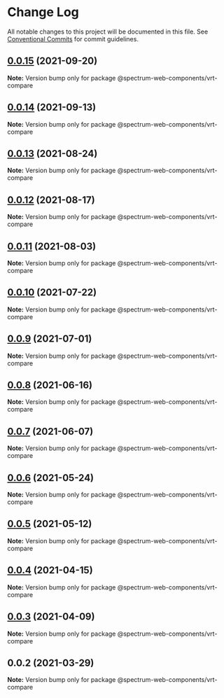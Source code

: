 # Change Log

All notable changes to this project will be documented in this file.
See [Conventional Commits](https://conventionalcommits.org) for commit guidelines.

## [0.0.15](https://github.com/adobe/spectrum-web-components/compare/@spectrum-web-components/vrt-compare@0.0.14...@spectrum-web-components/vrt-compare@0.0.15) (2021-09-20)

**Note:** Version bump only for package @spectrum-web-components/vrt-compare

## [0.0.14](https://github.com/adobe/spectrum-web-components/compare/@spectrum-web-components/vrt-compare@0.0.13...@spectrum-web-components/vrt-compare@0.0.14) (2021-09-13)

**Note:** Version bump only for package @spectrum-web-components/vrt-compare

## [0.0.13](https://github.com/adobe/spectrum-web-components/compare/@spectrum-web-components/vrt-compare@0.0.12...@spectrum-web-components/vrt-compare@0.0.13) (2021-08-24)

**Note:** Version bump only for package @spectrum-web-components/vrt-compare

## [0.0.12](https://github.com/adobe/spectrum-web-components/compare/@spectrum-web-components/vrt-compare@0.0.11...@spectrum-web-components/vrt-compare@0.0.12) (2021-08-17)

**Note:** Version bump only for package @spectrum-web-components/vrt-compare

## [0.0.11](https://github.com/adobe/spectrum-web-components/compare/@spectrum-web-components/vrt-compare@0.0.10...@spectrum-web-components/vrt-compare@0.0.11) (2021-08-03)

**Note:** Version bump only for package @spectrum-web-components/vrt-compare

## [0.0.10](https://github.com/adobe/spectrum-web-components/compare/@spectrum-web-components/vrt-compare@0.0.9...@spectrum-web-components/vrt-compare@0.0.10) (2021-07-22)

**Note:** Version bump only for package @spectrum-web-components/vrt-compare

## [0.0.9](https://github.com/adobe/spectrum-web-components/compare/@spectrum-web-components/vrt-compare@0.0.8...@spectrum-web-components/vrt-compare@0.0.9) (2021-07-01)

**Note:** Version bump only for package @spectrum-web-components/vrt-compare

## [0.0.8](https://github.com/adobe/spectrum-web-components/compare/@spectrum-web-components/vrt-compare@0.0.7...@spectrum-web-components/vrt-compare@0.0.8) (2021-06-16)

**Note:** Version bump only for package @spectrum-web-components/vrt-compare

## [0.0.7](https://github.com/adobe/spectrum-web-components/compare/@spectrum-web-components/vrt-compare@0.0.6...@spectrum-web-components/vrt-compare@0.0.7) (2021-06-07)

**Note:** Version bump only for package @spectrum-web-components/vrt-compare

## [0.0.6](https://github.com/adobe/spectrum-web-components/compare/@spectrum-web-components/vrt-compare@0.0.5...@spectrum-web-components/vrt-compare@0.0.6) (2021-05-24)

**Note:** Version bump only for package @spectrum-web-components/vrt-compare

## [0.0.5](https://github.com/adobe/spectrum-web-components/compare/@spectrum-web-components/vrt-compare@0.0.4...@spectrum-web-components/vrt-compare@0.0.5) (2021-05-12)

**Note:** Version bump only for package @spectrum-web-components/vrt-compare

## [0.0.4](https://github.com/adobe/spectrum-web-components/compare/@spectrum-web-components/vrt-compare@0.0.3...@spectrum-web-components/vrt-compare@0.0.4) (2021-04-15)

**Note:** Version bump only for package @spectrum-web-components/vrt-compare

## [0.0.3](https://github.com/adobe/spectrum-web-components/compare/@spectrum-web-components/vrt-compare@0.0.2...@spectrum-web-components/vrt-compare@0.0.3) (2021-04-09)

**Note:** Version bump only for package @spectrum-web-components/vrt-compare

## 0.0.2 (2021-03-29)

**Note:** Version bump only for package @spectrum-web-components/vrt-compare
